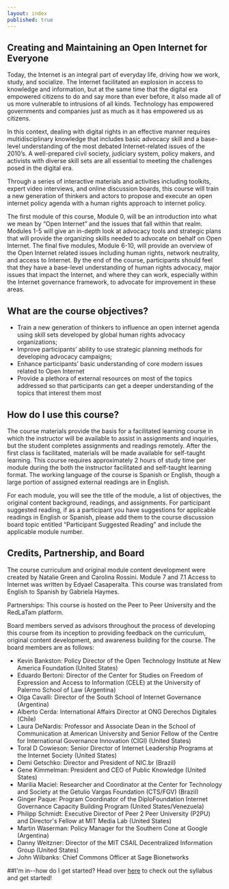 ```yaml
---
layout: index
published: true
---
```


## Creating and Maintaining an Open Internet for Everyone

Today, the Internet is an integral part of everyday life, driving how we work, study, and socialize. The Internet facilitated an explosion in access to knowledge and information, but at the same time that the digital era empowered citizens to do and say more than ever before, it also made all of us more vulnerable to intrusions of all kinds. Technology has empowered governments and companies just as much as it has empowered us as citizens.
 
In this context, dealing with digital rights in an effective manner requires multidisciplinary knowledge that includes basic advocacy skill and a base-level understanding of the most debated Internet-related issues of the 2010’s. A well-prepared civil society, judiciary system, policy makers, and activists with diverse skill sets are all essential to meeting the challenges posed in the digital era.
 
Through a series of interactive materials and activities including toolkits, expert video interviews, and online discussion boards, this course will train a new generation of thinkers and actors to propose and execute an open internet policy agenda with a human rights approach to internet policy. 

The first module of this course, Module 0, will be an introduction into what we mean by “Open Internet” and the issues that fall within that realm. Modules 1-5 will give an in-depth look at advocacy tools and strategic plans that will provide the organizing skills needed to advocate on behalf on Open Internet. The final five modules, Module 6-10, will provide an overview of the Open Internet related issues including human rights, network neutrality, and access to Internet. By the end of the course, participants should feel that they have a base-level understanding of human rights advocacy, major issues that impact the Internet, and where they can work, especially within the Internet governance framework, to advocate for improvement in these areas.
		
## What are the course objectives?
<ul>
<li>Train a new generation of thinkers to influence an open internet agenda using skill sets developed by global human rights advocacy organizations;
<li>Improve participants’ ability to use strategic planning methods for developing advocacy campaigns;
<li>Enhance participants’ basic understanding of core modern issues related to Open Internet
<li>Provide a plethora of external resources on most of the topics addressed so that participants can get a deeper understanding of the topics that interest them most
</ul>

## How do I use this course?

The course materials provide the basis for a facilitated learning course in which the instructor will be available to assist in assignments and inquiries, but the student completes assignments and readings remotely. After the first class is facilitated, materials will be made available for self-taught learning. This course requires approximately 2 hours of study time per module during the both the instructor facilitated and self-taught learning format. The working language of the course is Spanish or English, though a large portion of assigned external readings are in English.

For each module, you will see the title of the module, a list of objectives, the original content background, readings, and assignments. For participant suggested reading, if as a participant you have suggestions for applicable readings in English or Spanish, please add them to the course discussion board topic entitled “Participant Suggested Reading” and include the applicable module number.

## Credits, Partnership, and Board

The course curriculum and original module content development were created by Natalie Green and Carolina Rossini. Module 7 and 7.1 Access to Internet was written by Edyael Casaperalta. This course was translated from English to Spanish by Gabriela Haymes.  
 
Partnerships: This course is hosted on the Peer to Peer University and the RedLaTam platform.

Board members served as advisors throughout the process of developing this course from its inception to providing feedback on the curriculum, original content development, and awareness building for the course. The board members are as follows:
<ul>
<li>Kevin Bankston: Policy Director of the Open Technology Institute at New America Foundation (United States)
<li> Eduardo Bertoni:  Director of the Center for Studies on Freedom of Expression and Access to Information (CELE) at the University of Palermo School of Law (Argentina)
<li> Olga Cavalli: Director of the South School of Internet Governance (Argentina)
<li> Alberto Cerda: International Affairs Director at ONG Derechos Digitales (Chile)
<li> Laura DeNardis: Professor and Associate Dean in the School of Communication at American University and Senior Fellow of the Centre for International Governance Innovation (CIGI) (United States)
<li> Toral D Cowieson: Senior Director of Internet Leadership Programs at the Internet Society (United States)
<li> Demi Getschko: Director and President of NIC.br (Brazil)
<li> Gene Kimmelman: President and CEO of Public Knowledge (United States)
<li> Marilia Maciel: Researcher and Coordinator at the Center for Technology and Society at the Getulio Vargas Foundation (CTS/FGV) (Brazil)
<li> Ginger Paque: Program Coordinator of the DiploFoundation Internet Governance Capacity Building Program (United States/Venezuela)
<li> Philipp Schmidt: Executive Director of Peer 2 Peer University (P2PU) and Director's Fellow at MIT Media Lab (United States)
<li> Martin Waserman: Policy Manager for the Southern Cone at Google (Argentina)
<li> Danny Weitzner: Director of the MIT CSAIL Decentralized Information Group (United States)
<li> John Wilbanks: Chief Commons Officer at Sage Bionetworks
</ul>

##I'm in--how do I get started?
Head over [here]({{site.baseurl}}/modules/syllabus/syllabus) to check out the syllabus and get started!

